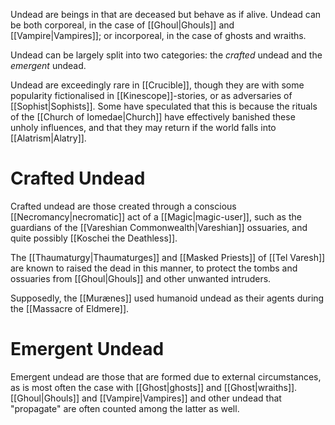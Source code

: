 Undead are beings in that are deceased but behave as if alive. Undead can be both corporeal, in the case of [[Ghoul|Ghouls]] and [[Vampire|Vampires]]; or incorporeal, in the case of ghosts and wraiths.

Undead can be largely split into two categories: the *crafted* undead and the *emergent* undead. 

Undead are exceedingly rare in [[Crucible]], though they are with some popularity fictionalised in [[Kinescope]]-stories, or as adversaries of [[Sophist|Sophists]]. Some have speculated that this is because the rituals of the [[Church of Iomedae|Church]] have effectively banished these unholy influences, and that they may return if the world falls into [[Alatrism|Alatry]].

# Crafted Undead
Crafted undead are those created through a conscious [[Necromancy|necromatic]]  act of a [[Magic|magic-user]], such as the guardians of the [[Vareshian Commonwealth|Vareshian]] ossuaries, and quite possibly [[Koschei the Deathless]]. 

The [[Thaumaturgy|Thaumaturges]] and [[Masked Priests]] of [[Tel Varesh]] are known to raised the dead in this manner, to protect the tombs and ossuaries from [[Ghoul|Ghouls]] and other unwanted intruders. 

Supposedly, the [[Murænes]] used humanoid undead as their agents during the [[Massacre of Eldmere]].

# Emergent Undead
Emergent undead are those that are formed due to external circumstances, as is most often the case with [[Ghost|ghosts]] and [[Ghost|wraiths]]. [[Ghoul|Ghouls]] and [[Vampire|Vampires]] and other undead that "propagate" are often counted among the latter as well. 